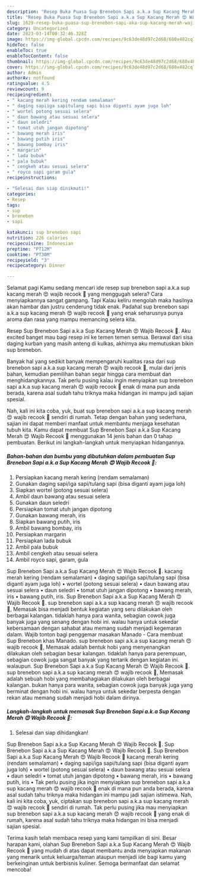 ```yaml
---
description: "Resep Buka Puasa Sup Brenebon Sapi a.k.a Sup Kacang Merah 😍 Wajib Recook 🤗, Bikin Ngiler"
title: "Resep Buka Puasa Sup Brenebon Sapi a.k.a Sup Kacang Merah 😍 Wajib Recook 🤗, Bikin Ngiler"
slug: 1629-resep-buka-puasa-sup-brenebon-sapi-aka-sup-kacang-merah-wajib-recook-bikin-ngiler
category: Uncategorized
date: 2023-03-14T00:32:46.328Z
image: https://img-global.cpcdn.com/recipes/9c63de48d97c2d68/680x482cq70/sup-brenebon-sapi-aka-sup-kacang-merah-wajib-recook-foto-resep-utama.jpg
hideToc: false
enableToc: true
enableTocContent: false
thumbnail: https://img-global.cpcdn.com/recipes/9c63de48d97c2d68/680x482cq70/sup-brenebon-sapi-aka-sup-kacang-merah-wajib-recook-foto-resep-utama.jpg
cover: https://img-global.cpcdn.com/recipes/9c63de48d97c2d68/680x482cq70/sup-brenebon-sapi-aka-sup-kacang-merah-wajib-recook-foto-resep-utama.jpg
author: Admin
authorAv: notfound
ratingvalue: 4.5
reviewcount: 9
recipeingredient:
- " kacang merah kering rendam semalaman"
- " daging sapiiga sapitulang sapi bisa diganti ayam juga loh"
- " wortel potong sesuai selera"
- " daun bawang atau sesuai selera"
- " daun seledri"
- " tomat utuh jangan dipotong"
- " bawang merah iris"
- " bawang putih iris"
- " bawang bombay iris"
- " margarin"
- " lada bubuk"
- " pala bubuk"
- " cengkeh atau sesuai selera"
- " royco sapi garam gula"
recipeinstructions:

- "Selesai dan siap dinikmati!"
categories:
- Resep
tags:
- sup
- brenebon
- sapi

katakunci: sup brenebon sapi 
nutrition: 226 calories
recipecuisine: Indonesian
preptime: "PT12M"
cooktime: "PT30M"
recipeyield: "3"
recipecategory: Dinner

---
```



Selamat pagi Kamu sedang mencari ide resep sup brenebon sapi a.k.a sup kacang merah 😍 wajib recook 🤗 yang menggugah selera? Cara menyiapkannya sangat gampang. Tapi Kalau keliru mengolah maka hasilnya akan hambar dan justru cenderung tidak enak. Padahal sup brenebon sapi a.k.a sup kacang merah 😍 wajib recook 🤗 yang enak seharusnya punya aroma dan rasa yang mampu memancing selera kita.


Resep Sup Brenebon Sapi a.k.a Sup Kacang Merah 😍 Wajib Recook 🤗. Aku excited banget mau bagi resep ini ke temen temen semua. Berawal dari sisa daging kurban yang masih anteng di kulkas, akhirnya aku memutuskan bikin sup brenebon.

Banyak hal yang sedikit banyak mempengaruhi kualitas rasa dari sup brenebon sapi a.k.a sup kacang merah 😍 wajib recook 🤗, mulai dari jenis bahan, kemudian pemilihan bahan segar hingga cara membuat dan menghidangkannya. Tak perlu pusing kalau ingin menyiapkan sup brenebon sapi a.k.a sup kacang merah 😍 wajib recook 🤗 enak di mana pun anda berada, karena asal sudah tahu triknya maka hidangan ini mampu jadi sajian spesial.


Nah, kali ini kita coba, yuk, buat sup brenebon sapi a.k.a sup kacang merah 😍 wajib recook 🤗 sendiri di rumah. Tetap dengan bahan yang sederhana, sajian ini dapat memberi manfaat untuk membantu menjaga kesehatan tubuh kita. Kamu dapat membuat Sup Brenebon Sapi a.k.a Sup Kacang Merah 😍 Wajib Recook 🤗 menggunakan 14 jenis bahan dan 0 tahap pembuatan. Berikut ini langkah-langkah untuk menyiapkan hidangannya.

<!--inarticleads1-->

##### Bahan-bahan dan bumbu yang dibutuhkan dalam pembuatan Sup Brenebon Sapi a.k.a Sup Kacang Merah 😍 Wajib Recook 🤗:

1. Persiapkan  kacang merah kering (rendam semalaman)
1. Gunakan  daging sapi/iga sapi/tulang sapi (bisa diganti ayam juga loh)
1. Siapkan  wortel (potong sesuai selera)
1. Ambil  daun bawang atau sesuai selera
1. Gunakan  daun seledri
1. Persiapkan  tomat utuh jangan dipotong
1. Gunakan  bawang merah, iris
1. Siapkan  bawang putih, iris
1. Ambil  bawang bombay, iris
1. Persiapkan  margarin
1. Persiapkan  lada bubuk
1. Ambil  pala bubuk
1. Ambil  cengkeh atau sesuai selera
1. Ambil  royco sapi, garam, gula


Sup Brenebon Sapi a.k.a Sup Kacang Merah 😍 Wajib Recook 🤗. kacang merah kering (rendam semalaman) • daging sapi/iga sapi/tulang sapi (bisa diganti ayam juga loh) • wortel (potong sesuai selera) • daun bawang atau sesuai selera • daun seledri • tomat utuh jangan dipotong • bawang merah, iris • bawang putih, iris. Sup Brenebon Sapi a.k.a Sup Kacang Merah 😍 Wajib Recook 🤗. sup brenebon sapi a.k.a sup kacang merah 😍 wajib recook 🤗, Memasak bisa menjadi bentuk kegiatan yang seru dilakukan oleh berbagai kalangan. tidaklah hanya para wanita, sebagian cowok juga banyak juga yang senang dengan hobi ini. walau hanya untuk sekedar kebersamaan dengan sahabat atau memang sudah menjadi kegemaran dalam. Wajib tonton bagi penggemar masakan Manado - Cara membuat Sup Brenebon khas Manado. sup brenebon sapi a.k.a sup kacang merah 😍 wajib recook 🤗, Memasak adalah bentuk hobi yang menyenangkan dilakukan oleh sebagian besar kalangan. tidaklah hanya para perempuan, sebagian cowok juga sangat banyak yang tertarik dengan kegiatan ini. walaupun. Sup Brenebon Sapi a.k.a Sup Kacang Merah 😍 Wajib Recook 🤗. sup brenebon sapi a.k.a sup kacang merah 😍 wajib recook 🤗, Memasak adalah sebuah hobi yang membahagiakan dilakukan oleh berbagai kalangan. bukan hanya para wanita, sebagian cowok juga banyak juga yang berminat dengan hobi ini. walau hanya untuk sekedar berpesta dengan rekan atau memang sudah menjadi hobi dalam dirinya. 

<!--inarticleads2-->

##### Langkah-langkah untuk memasak Sup Brenebon Sapi a.k.a Sup Kacang Merah 😍 Wajib Recook 🤗:


1. Selesai dan siap dihidangkan!

Sup Brenebon Sapi a.k.a Sup Kacang Merah 😍 Wajib Recook 🤗. Sup Brenebon Sapi a.k.a Sup Kacang Merah 😍 Wajib Recook 🤗. Sup Brenebon Sapi a.k.a Sup Kacang Merah 😍 Wajib Recook 🤗 kacang merah kering (rendam semalaman) • daging sapi/iga sapi/tulang sapi (bisa diganti ayam juga loh) • wortel (potong sesuai selera) • daun bawang atau sesuai selera • daun seledri • tomat utuh jangan dipotong • bawang merah, iris • bawang putih, iris • Tak perlu pusing jika ingin menyiapkan sup brenebon sapi a.k.a sup kacang merah 😍 wajib recook 🤗 enak di mana pun anda berada, karena asal sudah tahu triknya maka hidangan ini mampu jadi sajian istimewa. Nah, kali ini kita coba, yuk, ciptakan sup brenebon sapi a.k.a sup kacang merah 😍 wajib recook 🤗 sendiri di rumah. Tak perlu pusing jika mau menyiapkan sup brenebon sapi a.k.a sup kacang merah 😍 wajib recook 🤗 yang enak di rumah, karena asal sudah tahu triknya maka hidangan ini bisa menjadi sajian spesial. 

Terima kasih telah membaca resep yang kami tampilkan di sini. Besar harapan kami, olahan Sup Brenebon Sapi a.k.a Sup Kacang Merah 😍 Wajib Recook 🤗 yang mudah di atas dapat membantu anda menyiapkan makanan yang menarik untuk keluarga/teman ataupun menjadi ide bagi kamu yang berkeinginan untuk berbisnis kuliner. Semoga bermanfaat dan selamat mencoba!

